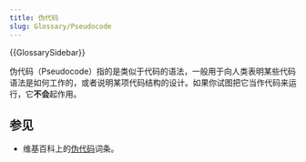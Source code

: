 ```yaml
---
title: 伪代码
slug: Glossary/Pseudocode
---
```


{{GlossarySidebar}}

伪代码（Pseudocode）指的是类似于代码的语法，一般用于向人类表明某些代码语法是如何工作的，或者说明某项代码结构的设计。如果你试图把它当作代码来运行，它**不会**起作用。

## 参见

- 维基百科上的[伪代码](https://zh.wikipedia.org/wiki/伪代码)词条。
